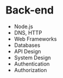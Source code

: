 # Back-end

- Node.js
- DNS, HTTP
- Web Frameworks
- Databases
- API Design
- System Design
- Authentication
- Authorization